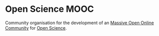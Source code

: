 # Open Science MOOC
Community organisation for the development of an [Massive Open Online Community](Massive%20Open%20Online%20Community.md) for [Open Science](Open%20Science.md). 